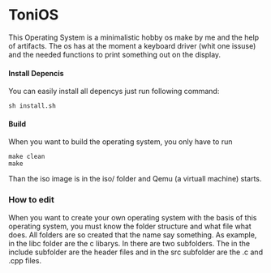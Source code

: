 # ToniOS
This Operating System is a minimalistic hobby os make by me and the help of artifacts.
The os has at the moment a keyboard driver (whit one issuse) and the needed functions to print something out on the display.

#### Install Depencis
You can easily install all depencys just run following command:

    sh install.sh
 #### Build
 When you want to build the operating system, you only have to run
 

    make clean
    make
Than the iso image is in the iso/ folder and Qemu (a virtuall machine) starts.

### How to edit
When you want to create your own operating system with the basis of this operating system, you must know the folder structure and what file what does.
All folders are so created that the name say something.
As example, in the libc folder are the c libarys. In there are two subfolders. The in the include subfolder are the header files and in the src subfolder are the .c and .cpp files.